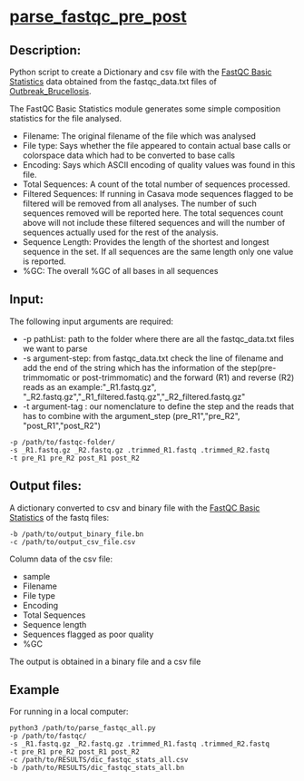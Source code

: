 # [parse_fastqc_pre_post](https://github.com/BU-ISCIII/bacterial_qc/blob/master/parse_fastqc_all.py)


## Description:
Python script to create a Dictionary and csv file with the [FastQC Basic Statistics](https://www.bioinformatics.babraham.ac.uk/projects/fastqc/Help/3%20Analysis%20Modules/1%20Basic%20Statistics.html) data obtained from the fastqc_data.txt files of [Outbreak_Brucellosis](https://github.com/sgonzalezbodi/Outbreak_Brucellosis).

The FastQC Basic Statistics module generates some simple composition statistics for the file analysed.

*   Filename: The original filename of the file which was analysed
*   File type: Says whether the file appeared to contain actual base calls or colorspace data which had to be converted to base calls
*   Encoding: Says which ASCII encoding of quality values was found in this file.
*   Total Sequences: A count of the total number of sequences processed. 
*   Filtered Sequences: If running in Casava mode sequences flagged to be filtered will be removed from all analyses. The number of such sequences removed will be reported here. The total sequences count above will not include these filtered sequences and will the number of sequences actually used for the rest of the analysis.
*   Sequence Length: Provides the length of the shortest and longest sequence in the set. If all sequences are the same length only one value is reported.
*   %GC: The overall %GC of all bases in all sequences



## Input:
The following input arguments are required:
 
*  -p pathList: path to the folder where there are all the fastqc_data.txt files we want to parse
*  -s argument-step: from fastqc_data.txt check the line of filename and add the end of the string which has the information of the step(pre-trimmomatic or post-trimmomatic) and the forward (R1) and reverse (R2) reads as an example:"_R1.fastq.gz", "_R2.fastq.gz","_R1_filtered.fastq.gz","_R2_filtered.fastq.gz"
* -t argument-tag : our nomenclature to define the step and the reads that has to combine with the argument_step (pre_R1","pre_R2", "post_R1","post_R2")


``` 
-p /path/to/fastqc-folder/ 
-s _R1.fastq.gz _R2.fastq.gz .trimmed_R1.fastq .trimmed_R2.fastq 
-t pre_R1 pre_R2 post_R1 post_R2 
```
  
## Output files:
A dictionary converted to csv and binary file with the [FastQC Basic Statistics](https://www.bioinformatics.babraham.ac.uk/projects/fastqc/Help/3%20Analysis%20Modules/1%20Basic%20Statistics.html) of the fastq files:

```
-b /path/to/output_binary_file.bn
-c /path/to/output_csv_file.csv
``` 


Column data of the csv file:

* sample
* Filename
* File type
* Encoding
* Total Sequences
* Sequence length
* Sequences flagged as poor quality
* %GC

The output is obtained in a binary file and a csv file


## Example

For running in a local computer:

```
python3 /path/to/parse_fastqc_all.py 
-p /path/to/fastqc/ 
-s _R1.fastq.gz _R2.fastq.gz .trimmed_R1.fastq .trimmed_R2.fastq 
-t pre_R1 pre_R2 post_R1 post_R2 
-c /path/to/RESULTS/dic_fastqc_stats_all.csv 
-b /path/to/RESULTS/dic_fastqc_stats_all.bn

```
